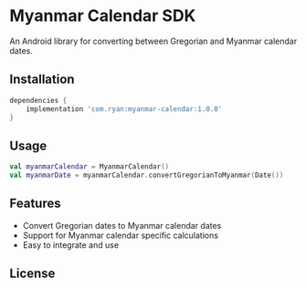 # Myanmar Calendar SDK

An Android library for converting between Gregorian and Myanmar calendar dates.

## Installation

```gradle
dependencies {
    implementation 'com.ryan:myanmar-calendar:1.0.0'
}
```

## Usage

```kotlin
val myanmarCalendar = MyanmarCalendar()
val myanmarDate = myanmarCalendar.convertGregorianToMyanmar(Date())
```

## Features

- Convert Gregorian dates to Myanmar calendar dates
- Support for Myanmar calendar specific calculations
- Easy to integrate and use

## License